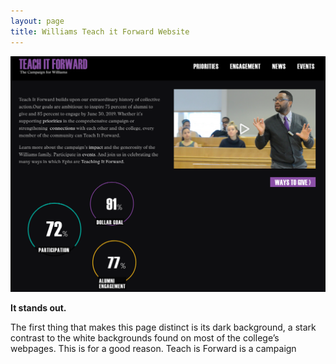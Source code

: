 ```yaml
---
layout: page
title: Williams Teach it Forward Website
---
```


![Teach it Forward](/img/teachitfwd.png)

**It stands out.**

The first thing that makes this page distinct is its dark background, a stark contrast to the white backgrounds found on most of the college’s webpages.  This is for a good reason. Teach is Forward is a campaign 



